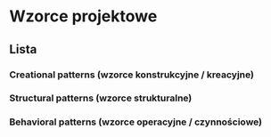 # Wzorce projektowe

## Lista

### Creational patterns (wzorce konstrukcyjne / kreacyjne)

### Structural patterns (wzorce strukturalne)

### Behavioral patterns (wzorce operacyjne / czynnościowe)
